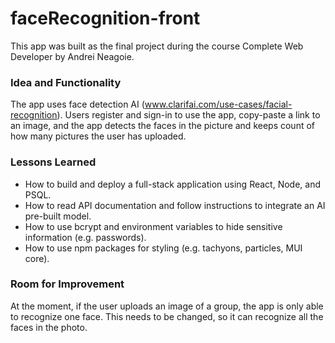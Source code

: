 # faceRecognition-front

This app was built as the final project during the course Complete Web Developer by Andrei Neagoie.  

### Idea and Functionality

The app uses face detection AI  (www.clarifai.com/use-cases/facial-recognition). Users register and sign-in to use the app, copy-paste a link to an image, and the app detects the faces in the picture and keeps count of how many pictures the user has uploaded. 

### Lessons Learned

* How to build and deploy a full-stack application using React, Node, and PSQL.
* How to read API documentation and follow instructions to integrate an AI pre-built model.
* How to use bcrypt and environment variables to hide sensitive information (e.g. passwords).
* How to use npm packages for styling (e.g. tachyons, particles, MUI core). 

### Room for Improvement

At the moment, if the user uploads an image of a group, the app is only able to recognize one face. This needs to be changed, so it can recognize all the faces in the photo. 

